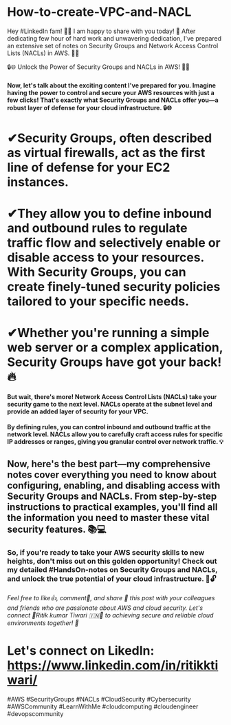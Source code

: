 # How-to-create-VPC-and-NACL

Hey #LinkedIn fam! 👋🏼 I am happy to share with you today! 🎉 After dedicating few hour of hard work and unwavering dedication, I've prepared an extensive set of notes on Security Groups and Network Access Control Lists (NACLs) in AWS. 📝✨

🔒🌐 Unlock the Power of Security Groups and NACLs in AWS! 🚀🔐

#### Now, let's talk about the exciting content I've prepared for you. Imagine having the power to control and secure your AWS resources with just a few clicks! That's exactly what Security Groups and NACLs offer you—a robust layer of defense for your cloud infrastructure. 🔒🌐

# ✔Security Groups, often described as virtual firewalls, act as the first line of defense for your EC2 instances. 

# ✔They allow you to define inbound and outbound rules to regulate traffic flow and selectively enable or disable access to your resources. With Security Groups, you can create finely-tuned security policies tailored to your specific needs. 

# ✔Whether you're running a simple web server or a complex application, Security Groups have got your back! 🔥

#### But wait, there's more! Network Access Control Lists (NACLs) take your security game to the next level. NACLs operate at the subnet level and provide an added layer of security for your VPC. 

#### By defining rules, you can control inbound and outbound traffic at the network level. NACLs allow you to carefully craft access rules for specific IP addresses or ranges, giving you granular control over network traffic. 💡

## Now, here's the best part—my comprehensive notes cover everything you need to know about configuring, enabling, and disabling access with Security Groups and NACLs. From step-by-step instructions to practical examples, you'll find all the information you need to master these vital security features. 📚💻

### So, if you're ready to take your AWS security skills to new heights, don't miss out on this golden opportunity! Check out my detailed #HandsOn-notes on Security Groups and NACLs, and unlock the true potential of your cloud infrastructure. 🚀🔓

###### Feel free to like👍, comment💬, and share 📍 this post with your colleagues and friends who are passionate about AWS and cloud security. Let's connect 🔔Ritik kumar Tiwari 🇮🇳🔔 to achieving secure and reliable cloud environments together! 🌟


# Let's connect on LikedIn: https://www.linkedin.com/in/ritikktiwari/

#AWS #SecurityGroups #NACLs #CloudSecurity #Cybersecurity #AWSCommunity #LearnWithMe #cloudcomputing #cloudengineer #devopscommunity 
